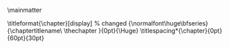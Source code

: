 
\mainmatter

\titleformat{\chapter}[display] % changed
{\normalfont\huge\bfseries}{\chaptertitlename\ \thechapter }{0pt}{\Huge}
\titlespacing*{\chapter}{0pt}{60pt}{30pt}

